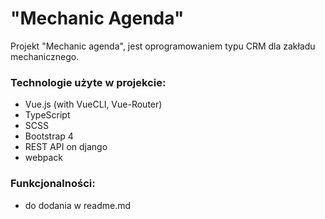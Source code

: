 # "Mechanic Agenda"

Projekt "Mechanic agenda", jest oprogramowaniem typu CRM dla zakładu mechanicznego.

### Technologie użyte w projekcie:
 - Vue.js (with VueCLI, Vue-Router)
 - TypeScript
 - SCSS
 - Bootstrap 4
 - REST API on django
 - webpack

### Funkcjonalności:
 - do dodania w readme.md


